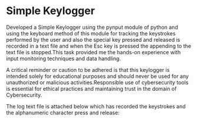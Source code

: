 


# Simple Keylogger

Developed a Simple Keylogger using the pynput module of python and using the keyboard method of this module for tracking the keystrokes performed by the user and also the special key pressed and released is recorded in a text file and when the Esc key is pressed the appending to the text file is stopped.This task provided me the hands-on experience with input monitoring techniques and data handling.

A critical reminder or caution to be adhered is that this keylogger is intended solely for educational purposes and should never be used for any unauthorized or malicious activities.Responsible use of cybersecurity tools is essential for ethical practices and maintaining trust in the domain of Cybersecurity.

The log text file is attached below which has recorded the keystrokes and the alphanumeric character press and release:

